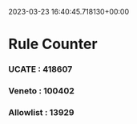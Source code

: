 2023-03-23 16:40:45.718130+00:00
# Rule Counter 
 ### UCATE : 418607

 ### Veneto : 100402

 ### Allowlist : 13929